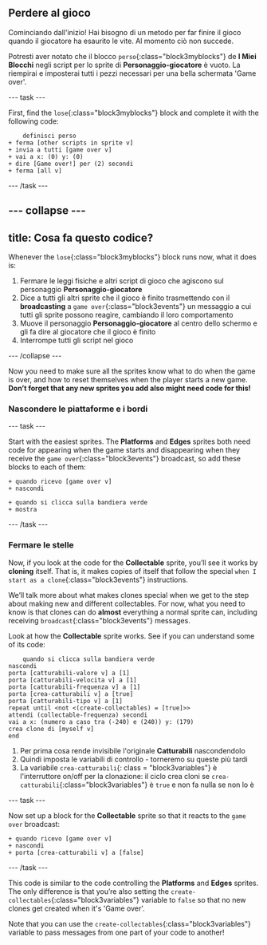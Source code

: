## Perdere al gioco

Cominciando dall'inizio! Hai bisogno di un metodo per far finire il gioco quando il giocatore ha esaurito le vite. Al momento ciò non succede.

Potresti aver notato che il blocco `perso`{:class="block3myblocks"} de **I Miei Blocchi** negli script per lo sprite di **Personaggio-giocatore** è vuoto. La riempirai e imposterai tutti i pezzi necessari per una bella schermata 'Game over'.

\--- task \---

First, find the `lose`{:class="block3myblocks"} block and complete it with the following code:

```blocks3
    definisci perso
+ ferma [other scripts in sprite v]
+ invia a tutti [game over v]
+ vai a x: (0) y: (0)
+ dire [Game over!] per (2) secondi
+ ferma [all v]
```

\--- /task \---

## \--- collapse \---

## title: Cosa fa questo codice?

Whenever the `lose`{:class="block3myblocks"} block runs now, what it does is:

1. Fermare le leggi fisiche e altri script di gioco che agiscono sul personaggio **Personaggio-giocatore**
2. Dice a tutti gli altri sprite che il gioco è finito trasmettendo con il **broadcasting** a `game over`{:class="block3events"} un messaggio a cui tutti gli sprite possono reagire, cambiando il loro comportamento
3. Muove il personaggio **Personaggio-giocatore** al centro dello schermo e gli fa dire al giocatore che il gioco è finito
4. Interrompe tutti gli script nel gioco

\--- /collapse \---

Now you need to make sure all the sprites know what to do when the game is over, and how to reset themselves when the player starts a new game. **Don’t forget that any new sprites you add also might need code for this!**

### Nascondere le piattaforme e i bordi

\--- task \---

Start with the easiest sprites. The **Platforms** and **Edges** sprites both need code for appearing when the game starts and disappearing when they receive the `game over`{:class="block3events"} broadcast, so add these blocks to each of them:

```blocks3
+ quando ricevo [game over v]
+ nascondi
```

```blocks3
+ quando si clicca sulla bandiera verde
+ mostra
```

\--- /task \---

### Fermare le stelle

Now, if you look at the code for the **Collectable** sprite, you’ll see it works by **cloning** itself. That is, it makes copies of itself that follow the special `when I start as a clone`{:class="block3events"} instructions.

We’ll talk more about what makes clones special when we get to the step about making new and different collectables. For now, what you need to know is that clones can do **almost** everything a normal sprite can, including receiving `broadcast`{:class="block3events"} messages.

Look at how the **Collectable** sprite works. See if you can understand some of its code:

```blocks3
    quando si clicca sulla bandiera verde
nascondi
porta [catturabili-valore v] a [1]
porta [catturabili-velocita v] a [1]
porta [catturabili-frequenza v] a [1]
porta [crea-catturabili v] a [true]
porta [catturabili-tipo v] a [1]
repeat until <not <(create-collectables) = [true]>>
attendi (collectable-frequenza) secondi
vai a x: (numero a caso tra (-240) e (240)) y: (179)
crea clone di [myself v]
end
```

1. Per prima cosa rende invisibile l'originale **Catturabili** nascondendolo
2. Quindi imposta le variabili di controllo - torneremo su queste più tardi
3. La variabile `crea-catturabili`{: class = "block3variables"} è l'interruttore on/off per la clonazione: il ciclo crea cloni se `crea-catturabili`{:class="block3variables"} è `true` e non fa nulla se non lo è

\--- task \---

Now set up a block for the **Collectable** sprite so that it reacts to the `game over` broadcast:

```blocks3
+ quando ricevo [game over v]
+ nascondi
+ porta [crea-catturabili v] a [false]
```

\--- /task \---

This code is similar to the code controlling the **Platforms** and **Edges** sprites. The only difference is that you’re also setting the `create-collectables`{:class="block3variables"} variable to `false` so that no new clones get created when it's 'Game over'.

Note that you can use the `create-collectables`{:class="block3variables"} variable to pass messages from one part of your code to another!